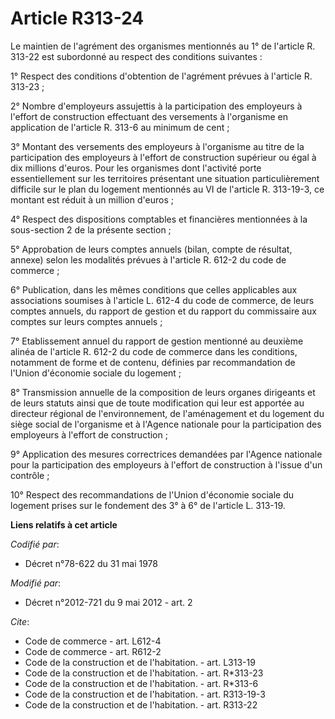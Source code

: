 # Article R313-24

Le maintien de l'agrément des organismes mentionnés au 1° de l'article R. 313-22 est subordonné au respect des conditions
suivantes : 

1° Respect des conditions d'obtention de l'agrément prévues à l'article R. 313-23 ; 

2° Nombre d'employeurs assujettis à la participation des employeurs à l'effort de construction effectuant des versements à
l'organisme en application de l'article R. 313-6 au minimum de cent ; 

3° Montant des versements des employeurs à l'organisme au titre de la participation des employeurs à l'effort de construction
supérieur ou égal à dix millions d'euros. Pour les organismes dont l'activité porte essentiellement sur les territoires
présentant une situation particulièrement difficile sur le plan du logement mentionnés au VI de l'article R. 313-19-3, ce
montant est réduit à un million d'euros ; 

4° Respect des dispositions comptables et financières mentionnées à la sous-section 2 de la présente section ; 

5° Approbation de leurs comptes annuels (bilan, compte de résultat, annexe) selon les modalités prévues à l'article R. 612-2
du code de commerce ; 

6° Publication, dans les mêmes conditions que celles applicables aux associations soumises à l'article L. 612-4 du code de
commerce, de leurs comptes annuels, du rapport de gestion et du rapport du commissaire aux comptes sur leurs comptes
annuels ; 

7° Etablissement annuel du rapport de gestion mentionné au deuxième alinéa de l'article R. 612-2 du code de commerce dans les
conditions, notamment de forme et de contenu, définies par recommandation de l'Union d'économie sociale du logement ; 

8° Transmission annuelle de la composition de leurs organes dirigeants et de leurs statuts ainsi que de toute modification
qui leur est apportée au directeur régional de l'environnement, de l'aménagement et du logement du siège social de
l'organisme et à l'Agence nationale pour la participation des employeurs à l'effort de construction ; 

9° Application des mesures correctrices demandées par l'Agence nationale pour la participation des employeurs à l'effort de
construction à l'issue d'un contrôle ; 

10° Respect des recommandations de l'Union d'économie sociale du logement prises sur le fondement des 3° à 6° de l'article L.
313-19.

**Liens relatifs à cet article**

_Codifié par_:

  - Décret n°78-622 du 31 mai 1978

_Modifié par_:

  - Décret n°2012-721 du 9 mai 2012 - art. 2

_Cite_:

  - Code de commerce - art. L612-4
  - Code de commerce - art. R612-2
  - Code de la construction et de l'habitation. - art. L313-19
  - Code de la construction et de l'habitation. - art. R*313-23
  - Code de la construction et de l'habitation. - art. R*313-6
  - Code de la construction et de l'habitation. - art. R313-19-3
  - Code de la construction et de l'habitation. - art. R313-22

